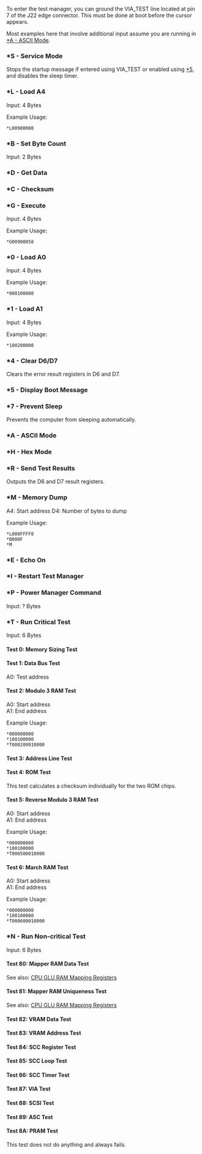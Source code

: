 To enter the test manager, you can ground the VIA_TEST line located at pin 7 of the J22 edge connector. This must be done at boot before the cursor appears.

Most examples here that involve additional input assume you are running in [*A - ASCII Mode](#a---ascii-mode).

### *S - Service Mode

Stops the startup message if entered using VIA_TEST or enabled using [*5](#5-display-boot-message), and disables the sleep timer.

### *L - Load A4

Input: 4 Bytes

Example Usage:
```
*L00900000
```

### *B - Set Byte Count

Input: 2 Bytes

### *D - Get Data

### *C - Checksum

### *G - Execute

Input: 4 Bytes

Example Usage:
```
*G00900058
```

### *0 - Load A0

Input: 4 Bytes

Example Usage:
```
*000100000
```

### *1 - Load A1

Input: 4 Bytes

Example Usage:
```
*100200000
```

### *4 - Clear D6/D7

Clears the error result registers in D6 and D7.

### *5 - Display Boot Message

### *7 - Prevent Sleep

Prevents the computer from sleeping automatically.

### *A - ASCII Mode

### *H - Hex Mode

### *R - Send Test Results

Outputs the D6 and D7 result registers.

### *M - Memory Dump

A4: Start address
D4: Number of bytes to dump

Example Usage:
```
*L000FFFF0
*B000F
*M
```

### *E - Echo On

### *I - Restart Test Manager

### *P - Power Manager Command

Input: ? Bytes

### *T - Run Critical Test

Input: 6 Bytes

#### Test 0: Memory Sizing Test

#### Test 1: Data Bus Test

A0: Test address

#### Test 2: Modulo 3 RAM Test

A0: Start address  
A1: End address

Example Usage:
```
*000000000
*100100000
*T000200010000
```

#### Test 3: Address Line Test

#### Test 4: ROM Test

This test calculates a checksum individually for the two ROM chips.

#### Test 5: Reverse Modulo 3 RAM Test

A0: Start address  
A1: End address

Example Usage:
```
*000000000
*100100000
*T000500010000
```

#### Test 6: March RAM Test

A0: Start address  
A1: End address

Example Usage:
```
*000000000
*100100000
*T000600010000
```

### *N - Run Non-critical Test

Input: 6 Bytes

#### Test 80: Mapper RAM Data Test

See also: [CPU GLU RAM Mapping Registers](CPUGLU.md#ram-mapping-registers)

#### Test 81: Mapper RAM Uniqueness Test

See also: [CPU GLU RAM Mapping Registers](CPUGLU.md#ram-mapping-registers)

#### Test 82: VRAM Data Test

#### Test 83: VRAM Address Test

#### Test 84: SCC Register Test

#### Test 85: SCC Loop Test

#### Test 86: SCC Timer Test

#### Test 87: VIA Test

#### Test 88: SCSI Test

#### Test 89: ASC Test

#### Test 8A: PRAM Test

This test does not do anything and always fails.